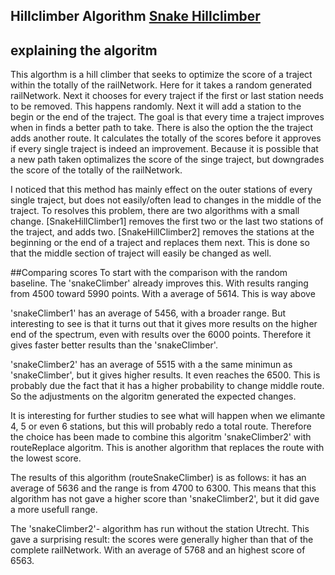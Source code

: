 ## Hillclimber Algorithm [Snake Hillclimber](#snake-hillclimber)
## explaining the algoritm
This algorthm is a hill climber that seeks to optimize the score of a traject within the
totally of the railNetwork.
Here for it takes a random generated railNetwork. Next it chooses for every traject if the first
or last station needs to be removed. This happens randomly. Next it will add a station to the
begin or the end of the traject.
The goal is that every time a traject improves when in finds a better path to take.
There is also the option the the traject adds another route.
It calculates the totally of the scores before it approves if every single traject is indeed an improvement.
Because it is possible that a new path taken optimalizes the score of the singe traject, but downgrades
the score of the totally of the railNetwork.

I noticed that this method has mainly effect on the outer stations of every single traject, but does not
easily/often lead to changes in the middle of the traject. To resolves this problem, there are two algorithms
with a small change. [SnakeHillClimber1] removes the first two or the last two stations of the traject, and adds
two.
[SnakeHillClimber2] removes the stations at the beginning or the end of a traject and replaces them next.
This is done so that the middle section of traject will easily be changed as well.


##Comparing scores
To start with the comparison with the random baseline. The 'snakeClimber' already improves this.
With results ranging from 4500 toward 5990 points. With a average of 5614. This is way above

'snakeClimber1' has an average of 5456, with a broader range. But interesting to see is that it turns out
that it gives more results on the higher end of the spectrum, even with results over the 6000 points.
Therefore it gives faster better results than the 'snakeClimber'.

'snakeClimber2' has an average of 5515 with a the same minimun as 'snakeClimber', but it gives higher
results. It even reaches the 6500. This is probably due the fact that it has a higher probability
to change middle route. So the adjustments on the algoritm generated the expected changes.

It is interesting for further studies to see what will happen when we elimante 4, 5 or even 6 stations,
but this will probably redo a total route. Therefore the choice has been made to combine this algoritm 'snakeClimber2'
with routeReplace algoritm. This is another algorithm that replaces the route with the lowest score.

The results of this algorithm (routeSnakeClimber) is as follows: it has an average of 5636 and the range is from 4700 to 6300.
This means that this algorithm has not gave a higher score than 'snakeClimber2', but it did gave a more usefull range.


The 'snakeClimber2'- algorithm has run without the station Utrecht. This gave a surprising result: the scores were generally higher than that of the complete railNetwork. With an average of 5768 and an highest score of 6563.
